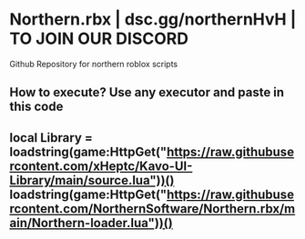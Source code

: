 # Northern.rbx | dsc.gg/northernHvH | TO JOIN OUR DISCORD
Github Repository for northern roblox scripts

How to execute?
Use any executor and paste in this code
-----------------------------------------------------------------------------------------------------------------------
local Library = loadstring(game:HttpGet("https://raw.githubusercontent.com/xHeptc/Kavo-UI-Library/main/source.lua"))()
loadstring(game:HttpGet("https://raw.githubusercontent.com/NorthernSoftware/Northern.rbx/main/Northern-loader.lua"))()
-----------------------------------------------------------------------------------------------------------------------
